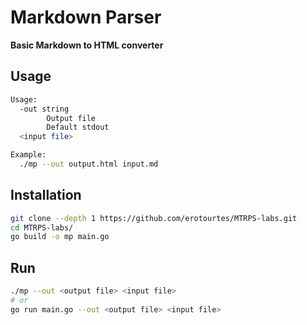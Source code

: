 # Markdown Parser

**Basic Markdown to HTML converter**  

## Usage
```bash
Usage:
  -out string
        Output file
        Default stdout
  <input file>       

Example:
  ./mp --out output.html input.md
```
        

## Installation
```bash
git clone --depth 1 https://github.com/erotourtes/MTRPS-labs.git
cd MTRPS-labs/
go build -o mp main.go
```
## Run
```bash
./mp --out <output file> <input file>
# or 
go run main.go --out <output file> <input file>
```
